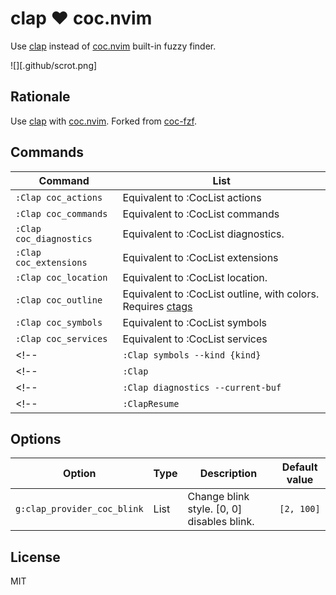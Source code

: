 clap :heart: coc.nvim
===============

Use [clap][clap] instead of [coc.nvim][coc.nvim] built-in fuzzy finder.

![][.github/scrot.png]

Rationale
---------

Use [clap][clap] with [coc.nvim][coc.nvim]. Forked from [coc-fzf][coc-fzf].

Commands
---------

| Command                                   | List                                                                             |
| ---                                       | ---                                                                              |
| `:Clap coc_actions`                     | Equivalent to :CocList actions                                                   |
| `:Clap coc_commands`                    | Equivalent to :CocList commands                                                  |
| `:Clap coc_diagnostics`                 | Equivalent to :CocList diagnostics.                                              |
| `:Clap coc_extensions`                  | Equivalent to :CocList extensions                                                |
| `:Clap coc_location`                    | Equivalent to :CocList location.                                                 |
| `:Clap coc_outline`                     | Equivalent to :CocList outline, with colors. Requires [ctags][ctags]             |
| `:Clap coc_symbols`                     | Equivalent to :CocList symbols                                                   |
| `:Clap coc_services`                    | Equivalent to :CocList services                                                  |
<!--| `:Clap symbols --kind {kind}`       | Equivalent to :CocList symbols -kind {kind}                                      |-->
<!--| `:Clap        `                     | Equivalent to :CocList                                                           |-->
<!--| `:Clap diagnostics --current-buf`   | Equivalent to :CocList diagnostics in the current buffer only                    |-->
<!--| `:ClapResume`                       | Equivalent to :CocListResume                                                     |-->

Options
---------

| Option                         | Type   | Description                                                    | Default value               |
| ---                            | ---    | ---                                                            | ---                         |
| `g:clap_provider_coc_blink` | List | Change blink style. [0, 0] disables blink.  | `[2, 100]`                       |

License
-------

MIT

[clap]:                https://github.com/liuchengxu/vim-clap
[coc.nvim]:            https://github.com/neoclide/coc.nvim
[coc-fzf]:             https://github.com/antoinemadec/coc-fzf
[ctags]:               https://github.com/universal-ctags/ctags
